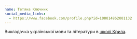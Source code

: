 ```yaml
---
name: Тетяна Ключник
social_media_links:
  - https://www.facebook.com/profile.php?id=100014862001132
---
```


Викладачка української мови та літератури в [школі Крила][1].

[1]: https://www.facebook.com/kryla.school.pechersk
